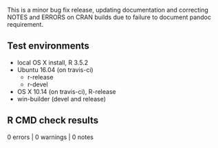 This is a minor bug fix release, updating documentation and correcting 
NOTES and ERRORS on CRAN builds due to failure to document pandoc requirement.

## Test environments

* local OS X install, R 3.5.2
* Ubuntu 16.04 (on travis-ci)
  * r-release
  * r-devel
* OS X 10.14 (on travis-ci), R-release
* win-builder (devel and release)

## R CMD check results

0 errors | 0 warnings | 0 notes


